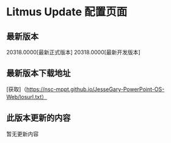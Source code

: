 # Litmus Update 配置页面

## 最新版本

20318.0000[最新正式版本]
20318.0000[最新开发版本]

## 最新版本下载地址

[获取]（https://nsc-mppt.github.io/JesseGary-PowerPoint-OS-Web/losurl.txt）

## 此版本更新的内容

暂无更新内容
